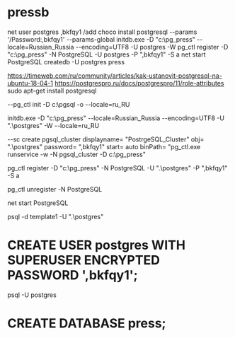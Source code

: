 # pressb
net user postgres ,bkfqy1 /add
choco install postgresql --params '/Password:,bkfqy1' --params-global
initdb.exe -D "c:\pg_press" --locale=Russian_Russia --encoding=UTF8 -U postgres -W
pg_ctl register -D "c:\pg_press" -N PostgreSQL -U postgres -P ",bkfqy1" -S a
net start PostgreSQL
createdb -U postgres press

https://timeweb.com/ru/community/articles/kak-ustanovit-postgresql-na-ubuntu-18-04-1
https://postgrespro.ru/docs/postgrespro/11/role-attributes
sudo apt-get install postgresql


--pg_ctl init -D c:\pgsql -o --locale=ru_RU

initdb.exe -D "c:\pg_press" --locale=Russian_Russia --encoding=UTF8 -U ".\postgres" -W
--locale=ru_RU

--sc create pgsql_cluster displayname= "PostrgeSQL_Cluster" obj= ".\postgres" password= ",bkfqy1" start= auto binPath= "pg_ctl.exe runservice -w -N pgsql_cluster -D c:\pg_press"

pg_ctl register -D "c:\pg_press" -N PostgreSQL -U ".\postgres" -P ",bkfqy1" -S a

pg_ctl unregister -N PostgreSQL

net start PostgreSQL

psql -d template1 -U ".\postgres"
# CREATE USER postgres WITH SUPERUSER ENCRYPTED PASSWORD ',bkfqy1';

psql -U postgres
# CREATE DATABASE press;

